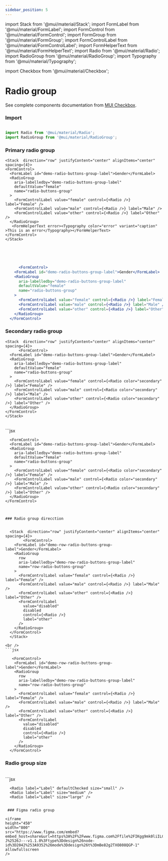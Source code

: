 ```yaml
---
sidebar_position: 5
---
```

import Stack from '@mui/material/Stack';
import FormLabel from '@mui/material/FormLabel';
import FormControl from '@mui/material/FormControl';
import FormGroup from '@mui/material/FormGroup';
import FormControlLabel from '@mui/material/FormControlLabel';
import FormHelperText from '@mui/material/FormHelperText';
import Radio from '@mui/material/Radio';
import RadioGroup from '@mui/material/RadioGroup';
import Typography from '@mui/material/Typography';

import Checkbox from '@mui/material/Checkbox';

# Radio group

See complete components documentation from [MUI Checkbox](https://mui.com/material-ui/react-checkbox/).

### Import

```jsx

import Radio from '@mui/material/Radio';
import RadioGroup from '@mui/material/RadioGroup';

```

### Primary radio group

    <Stack  direction="row" justifyContent="center" alignItems="center" spacing={4}>
    <FormControl>
      <FormLabel id="demo-radio-buttons-group-label">Gender</FormLabel>
      <RadioGroup
        aria-labelledby="demo-radio-buttons-group-label"
        defaultValue="female"
        name="radio-buttons-group"
      >
        <FormControlLabel value="female" control={<Radio />} label="Female" />
        <FormControlLabel value="male" control={<Radio />} label="Male" />
        <FormControlLabel value="other" control={<Radio />} label="Other" />
      </RadioGroup>
       <FormHelperText error><Typography color="error" variant="caption" >This is an error</Typography></FormHelperText>
    </FormControl>
    </Stack>

  <br />  <br />

  ```jsx

        <FormControl>
      <FormLabel id="demo-radio-buttons-group-label">Gender</FormLabel>
      <RadioGroup
        aria-labelledby="demo-radio-buttons-group-label"
        defaultValue="female"
        name="radio-buttons-group"
      >
        <FormControlLabel value="female" control={<Radio />} label="Female" />
        <FormControlLabel value="male" control={<Radio />} label="Male" />
        <FormControlLabel value="other" control={<Radio />} label="Other" />
      </RadioGroup>
    </FormControl>

```

### Secondary radio group

    <Stack  direction="row" justifyContent="center" alignItems="center" spacing={4}>
          <FormControl>
      <FormLabel id="demo-radio-buttons-group-label">Gender</FormLabel>
      <RadioGroup
        aria-labelledby="demo-radio-buttons-group-label"
        defaultValue="female"
        name="radio-buttons-group"
      >
        <FormControlLabel value="female" control={<Radio color="secondary" />} label="Female" />
        <FormControlLabel value="male" control={<Radio color="secondary" />} label="Male" />
        <FormControlLabel value="other" control={<Radio color="secondary" />} label="Other" />
      </RadioGroup>
    </FormControl>
    </Stack>

  <br />
  ```jsx

      <FormControl>
      <FormLabel id="demo-radio-buttons-group-label">Gender</FormLabel>
      <RadioGroup
        aria-labelledby="demo-radio-buttons-group-label"
        defaultValue="female"
        name="radio-buttons-group"
      >
        <FormControlLabel value="female" control={<Radio color="secondary" />} label="Female" />
        <FormControlLabel value="male" control={<Radio color="secondary" />} label="Male" />
        <FormControlLabel value="other" control={<Radio color="secondary" />} label="Other" />
      </RadioGroup>
    </FormControl>

  ```


  ### Radio group direcction


    <Stack  direction="row" justifyContent="center" alignItems="center" spacing={4}>
          <FormControl>
      <FormLabel id="demo-row-radio-buttons-group-label">Gender</FormLabel>
      <RadioGroup
        row
        aria-labelledby="demo-row-radio-buttons-group-label"
        name="row-radio-buttons-group"
      >
        <FormControlLabel value="female" control={<Radio />} label="Female" />
        <FormControlLabel value="male" control={<Radio />} label="Male" />
        <FormControlLabel value="other" control={<Radio />} label="Other" />
        <FormControlLabel
          value="disabled"
          disabled
          control={<Radio />}
          label="other"
        />
      </RadioGroup>
    </FormControl>
    </Stack>

  <br />
  ```jsx

     <FormControl>
      <FormLabel id="demo-row-radio-buttons-group-label">Gender</FormLabel>
      <RadioGroup
        row
        aria-labelledby="demo-row-radio-buttons-group-label"
        name="row-radio-buttons-group"
      >
        <FormControlLabel value="female" control={<Radio />} label="Female" />
        <FormControlLabel value="male" control={<Radio />} label="Male" />
        <FormControlLabel value="other" control={<Radio />} label="Other" />
        <FormControlLabel
          value="disabled"
          disabled
          control={<Radio />}
          label="other"
        />
      </RadioGroup>
    </FormControl>

  ```

### Radio group size

 <Stack  direction="row" justifyContent="center" alignItems="center" spacing={4}>
   <Radio label="Label" defaultChecked size="small" />
   <Radio label="Label" size="medium" />
   <Radio label="Label" size="large" />
  </Stack>

  <br />
  ```jsx

      <Radio label="Label" defaultChecked size="small" />
      <Radio label="Label" size="medium" />
      <Radio label="Label" size="large" />

  ```

   ### Figma radio group

<iframe
  height="450"
  width="800"
  src="https://www.figma.com/embed?embed_host=share&url=https%3A%2F%2Fwww.figma.com%2Ffile%2FIKgg9mk0liILChULi9LvaM%2FComponents-J%2526J---v1.1.0%3Ftype%3Ddesign%26node-id%3D2042%253A9352%26mode%3Ddesign%26t%3DmBe82g2TXO808QGP-1" 
  allowfullscreen
/>






